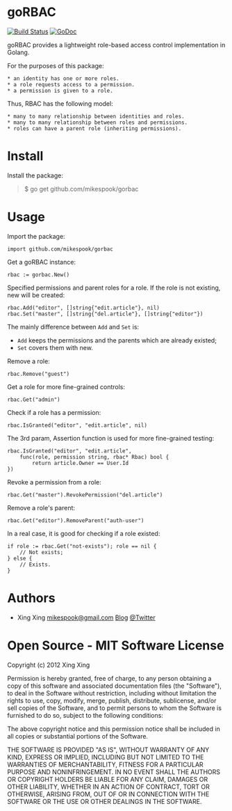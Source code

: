 goRBAC
======

[![Build Status](https://travis-ci.org/mikespook/gorbac.png?branch=master)](https://travis-ci.org/mikespook/gorbac)
[![GoDoc](https://godoc.org/github.com/mikespook/gorbac?status.png)](https://godoc.org/github.com/mikespook/gorbac)

goRBAC provides a lightweight role-based access control implementation
in Golang.

For the purposes of this package:

	* an identity has one or more roles.
	* a role requests access to a permission.
	* a permission is given to a role.

Thus, RBAC has the following model:

	* many to many relationship between identities and roles.
	* many to many relationship between roles and permissions.
	* roles can have a parent role (inheriting permissions).

Install
=======

Install the package:

> $ go get github.com/mikespook/gorbac
	
Usage
=====

Import the package:

	import github.com/mikespook/gorbac

Get a goRBAC instance:
	
	rbac := gorbac.New()

Specified permissions and parent roles for a role.
If the role is not existing, new will be created:
	
	rbac.Add("editor", []string{"edit.article"}, nil)	
	rbac.Set("master", []string{"del.article"}, []string{"editor"})

The mainly difference between `Add` and `Set` is: 

 * `Add` keeps the permissions and the parents which are already existed;
 * `Set` covers them with new.

Remove a role:

	rbac.Remove("guest")

Get a role for more fine-grained controls:

	rbac.Get("admin")

Check if a role has a permission:
	
	rbac.IsGranted("editor", "edit.article", nil)

The 3rd param, Assertion function is used for more fine-grained testing:

	rbac.IsGranted("editor", "edit.article", 
		func(role, permission string, rbac* Rbac) bool {
			return article.Owner == User.Id
	})

Revoke a permission from a role:

	rbac.Get("master").RevokePermission("del.article")

Remove a role's parent:

	rbac.Get("editor").RemoveParent("auth-user")

In a real case, it is good for checking if a role existed:

	if role := rbac.Get("not-exists"); role == nil {
		// Not exists;
	} else {
		// Exists. 	
	}

Authors
=======

 * Xing Xing <mikespook@gmail.com> [Blog](http://mikespook.com) 
[@Twitter](http://twitter.com/mikespook)

Open Source - MIT Software License
==================================
Copyright (c) 2012 Xing Xing

Permission is hereby granted, free of charge, to any person obtaining a copy of this software and associated documentation files (the "Software"), to deal in the Software without restriction, including without limitation the rights to use, copy, modify, merge, publish, distribute, sublicense, and/or sell copies of the Software, and to permit persons to whom the Software is furnished to do so, subject to the following conditions:

The above copyright notice and this permission notice shall be included in all copies or substantial portions of the Software.

THE SOFTWARE IS PROVIDED "AS IS", WITHOUT WARRANTY OF ANY KIND, EXPRESS OR IMPLIED, INCLUDING BUT NOT LIMITED TO THE WARRANTIES OF MERCHANTABILITY, FITNESS FOR A PARTICULAR PURPOSE AND NONINFRINGEMENT. IN NO EVENT SHALL THE AUTHORS OR COPYRIGHT HOLDERS BE LIABLE FOR ANY CLAIM, DAMAGES OR OTHER LIABILITY, WHETHER IN AN ACTION OF CONTRACT, TORT OR OTHERWISE, ARISING FROM, OUT OF OR IN CONNECTION WITH THE SOFTWARE OR THE USE OR OTHER DEALINGS IN THE SOFTWARE.

